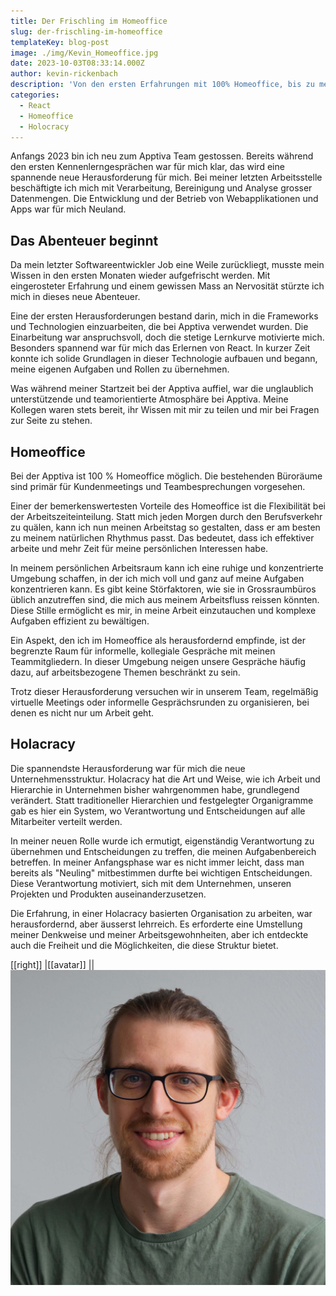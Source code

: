 ```yaml
---
title: Der Frischling im Homeoffice
slug: der-frischling-im-homeoffice
templateKey: blog-post
image: ./img/Kevin_Homeoffice.jpg
date: 2023-10-03T08:33:14.000Z
author: kevin-rickenbach
description: 'Von den ersten Erfahrungen mit 100% Homeoffice, bis zu meiner Rollenfindung in einer Holocracy Unternehmensstruktur.'
categories:
  - React
  - Homeoffice
  - Holocracy
---
```


Anfangs 2023 bin ich neu zum Apptiva Team gestossen. Bereits während den ersten Kennenlerngesprächen war für mich klar, das wird eine spannende neue Herausforderung für mich. Bei meiner letzten Arbeitsstelle beschäftigte ich mich mit Verarbeitung, Bereinigung und Analyse grosser Datenmengen. Die Entwicklung und der Betrieb von Webapplikationen und Apps war für mich Neuland.

## Das Abenteuer beginnt

Da mein letzter Softwareentwickler Job eine Weile zurückliegt, musste mein Wissen in den ersten Monaten wieder aufgefrischt werden. Mit eingerosteter Erfahrung und einem gewissen Mass an Nervosität stürzte ich mich in dieses neue Abenteuer.

Eine der ersten Herausforderungen bestand darin, mich in die Frameworks und Technologien einzuarbeiten, die bei Apptiva verwendet wurden. Die Einarbeitung war anspruchsvoll, doch die stetige Lernkurve motivierte mich. Besonders spannend war für mich das Erlernen von React. In kurzer Zeit konnte ich solide Grundlagen in dieser Technologie aufbauen und begann, meine eigenen Aufgaben und Rollen zu übernehmen.

Was während meiner Startzeit bei der Apptiva auffiel, war die unglaublich unterstützende und teamorientierte Atmosphäre bei Apptiva. Meine Kollegen waren stets bereit, ihr Wissen mit mir zu teilen und mir bei Fragen zur Seite zu stehen.

## Homeoffice

Bei der Apptiva ist 100 % Homeoffice möglich. Die bestehenden Büroräume sind primär für Kundenmeetings und Teambesprechungen vorgesehen.

Einer der bemerkenswertesten Vorteile des Homeoffice ist die Flexibilität bei der Arbeitszeiteinteilung. Statt mich jeden Morgen durch den Berufsverkehr zu quälen, kann ich nun meinen Arbeitstag so gestalten, dass er am besten zu meinem natürlichen Rhythmus passt. Das bedeutet, dass ich effektiver arbeite und mehr Zeit für meine persönlichen Interessen habe.

In meinem persönlichen Arbeitsraum kann ich eine ruhige und konzentrierte Umgebung schaffen, in der ich mich voll und ganz auf meine Aufgaben konzentrieren kann. Es gibt keine Störfaktoren, wie sie in Grossraumbüros üblich anzutreffen sind, die mich aus meinem Arbeitsfluss reissen könnten. Diese Stille ermöglicht es mir, in meine Arbeit einzutauchen und komplexe Aufgaben effizient zu bewältigen.

Ein Aspekt, den ich im Homeoffice als herausfordernd empfinde, ist der begrenzte Raum für informelle, kollegiale Gespräche mit meinen Teammitgliedern. In dieser Umgebung neigen unsere Gespräche häufig dazu, auf arbeitsbezogene Themen beschränkt zu sein.

Trotz dieser Herausforderung versuchen wir in unserem Team, regelmäßig virtuelle Meetings oder informelle Gesprächsrunden zu organisieren, bei denen es nicht nur um Arbeit geht.

## Holacracy

Die spannendste Herausforderung war für mich die neue Unternehmensstruktur. Holacracy hat die Art und Weise, wie ich Arbeit und Hierarchie in Unternehmen bisher wahrgenommen habe, grundlegend verändert. Statt traditioneller Hierarchien und festgelegter Organigramme gab es hier ein System, wo Verantwortung und Entscheidungen auf alle Mitarbeiter verteilt werden.

In meiner neuen Rolle wurde ich ermutigt, eigenständig Verantwortung zu übernehmen und Entscheidungen zu treffen, die meinen Aufgabenbereich betreffen. In meiner Anfangsphase war es nicht immer leicht, dass man bereits als "Neuling" mitbestimmen durfte bei wichtigen Entscheidungen. Diese Verantwortung motiviert, sich mit dem Unternehmen, unseren Projekten und Produkten auseinanderzusetzen.

Die Erfahrung, in einer Holacracy basierten Organisation zu arbeiten, war herausfordernd, aber äusserst lehrreich. Es erforderte eine Umstellung meiner Denkweise und meiner Arbeitsgewohnheiten, aber ich entdeckte auch die Freiheit und die Möglichkeiten, die diese Struktur bietet.

[[right]]
|[[avatar]]
||![](img/kevin-rickenbach.jpg)
